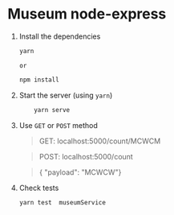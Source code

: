 # Museum node-express

1.  Install the dependencies

    ```bash
    yarn
    ```

        or

    ```bash
    npm install
    ```

2.  Start the server (using `yarn`)

    ```bash
    	yarn serve
    ```

3.  Use `GET` or `POST` method

    > GET: localhost:5000/count/MCWCM

    > POST: localhost:5000/count

    > { "payload": "MCWCW"}

4.  Check tests

    ```bash
    yarn test  museumService
    ```
